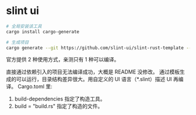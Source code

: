 # slint ui

```bash
# 全局安装该工具
cargo install cargo-generate

# 生成项目
cargo generate --git https://github.com/slint-ui/slint-rust-template --name slinttdemo
```

官方提供 2 种使用方式，亲测只有 1 种可以编译。

直接通过依赖引入的项目无法编译成功，大概是 README 没修改。
通过模板生成的可以运行，目录结构差异很大。用自定义的 UI 语言（*.slint）描述 UI 再编译。
Cargo.toml 里:
1. build-dependencies 指定了构造工具。
2. build = "build.rs" 指定了构造的文件。